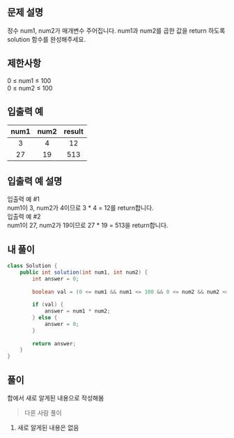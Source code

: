 ## 문제 설명

정수 num1, num2가 매개변수 주어집니다. num1과 num2를 곱한 값을 return 하도록 solution 함수를 완성해주세요.

## 제한사항
0 ≤ num1 ≤ 100  
0 ≤ num2 ≤ 100

## 입출력 예
|num1|num2|result|
|:---:|:---:|:---:|
|3|4|12|
|27|19|513|

## 입출력 예 설명
입출력 예 #1  
num1이 3, num2가 4이므로 3 * 4 = 12를 return합니다.  
입출력 예 #2  
num1이 27, num2가 19이므로 27 * 19 = 513을 return합니다.

## 내 풀이
```java
class Solution {
    public int solution(int num1, int num2) {
        int answer = 0;
        
        boolean val = (0 <= num1 && num1 <= 100 && 0 <= num2 && num2 <= 100);
        
        if (val) {
        	answer = num1 * num2;
        } else {
        	answer = 0;
        }
            
        return answer;
    }
}
```

## 풀이
합에서 새로 알게된 내용으로 작성해봄  

>다른 사람 풀이

1. 새로 알게된 내용은 없음
